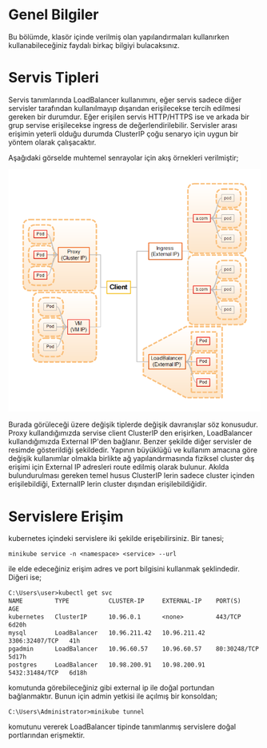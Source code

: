 # Genel Bilgiler
Bu bölümde, klasör içinde verilmiş olan yapılandırmaları kullanırken kullanabileceğiniz faydalı birkaç bilgiyi bulacaksınız.
# Servis Tipleri
Servis tanımlarında LoadBalancer kullanımını, eğer servis sadece diğer servisler tarafından kullanılmayıp dışarıdan erişilecekse tercih edilmesi gereken bir durumdur. Eğer erişilen servis HTTP/HTTPS ise ve arkada bir grup servise erişilecekse ingress de değerlendirilebilir. Servisler arası erişimin yeterli olduğu durumda ClusterIP çoğu senaryo için uygun bir yöntem olarak çalışacaktır.

Aşağıdaki görselde muhtemel senrayolar için akış örnekleri verilmiştir;

![Kubernetes Servis Expose Tipleri](assets/en/images/kbernetes_service_expose_types.png "Kubernetes Servis Expose Tipleri")

Burada görüleceği üzere değişik tiplerde değişik davranışlar söz konusudur. Proxy kullandığımızda servise client ClusterIP den erişirken, LoadBalancer kullandığımızda External IP'den bağlanır. Benzer şekilde diğer servisler de resimde gösterildiği şekildedir. Yapının büyüklüğü ve kullanım amacına göre değişik kullanımlar olmakla birlikte ağ yapılandırmasında fiziksel cluster dış erişimi için External IP adresleri route edilmiş olarak bulunur. Akılda bulundurulması gereken temel husus ClusterIP lerin sadece cluster içinden erişilebildiği, ExternalIP lerin cluster dışından erişilebildiğidir.

# Servislere Erişim
kubernetes içindeki servislere iki şekilde erişebilirsiniz. Bir tanesi;
```console
minikube service -n <namespace> <service> --url
```
ile elde edeceğiniz erişim adres ve port bilgisini kullanmak şeklindedir. Diğeri ise;
```console
C:\Users\user>kubectl get svc
NAME         TYPE           CLUSTER-IP     EXTERNAL-IP    PORT(S)          AGE
kubernetes   ClusterIP      10.96.0.1      <none>         443/TCP          6d20h
mysql        LoadBalancer   10.96.211.42   10.96.211.42   3306:32407/TCP   41h
pgadmin      LoadBalancer   10.96.60.57    10.96.60.57    80:30248/TCP     5d17h
postgres     LoadBalancer   10.98.200.91   10.98.200.91   5432:31484/TCP   6d18h
```
komutunda görebileceğiniz gibi external ip ile doğal portundan bağlanmaktır. Bunun için admin yetkisi ile açılmış bir konsoldan;
```
C:\Users\Administrator>minikube tunnel
```
komutunu vererek LoadBalancer tipinde tanımlanmış servislere doğal portlarından erişmektir. 
